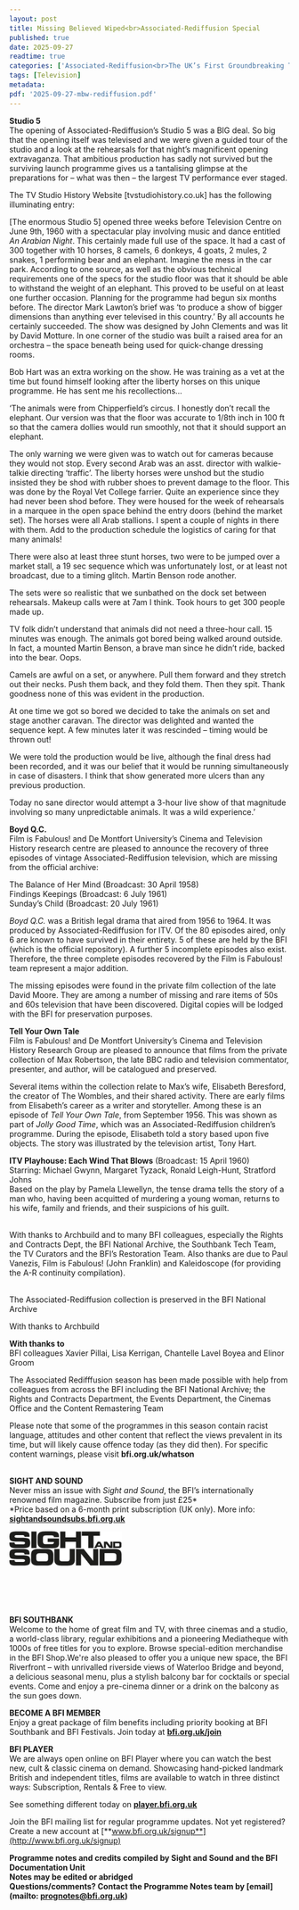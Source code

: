 ```yaml
---
layout: post
title: Missing Believed Wiped<br>Associated-Rediffusion Special
published: true
date: 2025-09-27
readtime: true
categories: ['Associated-Rediffusion<br>The UK’s First Groundbreaking TV Franchise']
tags: [Television]
metadata: 
pdf: '2025-09-27-mbw-rediffusion.pdf'
---
```


**Studio 5**  
The opening of Associated-Rediffusion’s Studio 5 was a BIG deal. So big that the opening itself was televised and we were given a guided tour of the studio and a look at the rehearsals for that night’s magnificent opening extravaganza. That ambitious production has sadly not survived but the surviving launch programme gives us a tantalising glimpse at the preparations for – what was then – the largest TV performance ever staged.  

The TV Studio History Website [tvstudiohistory.co.uk] has the following illuminating entry:

[The enormous Studio 5] opened three weeks before Television Centre on June 9th, 1960 with a spectacular play involving music and dance entitled _An Arabian Night_. This certainly made full use of the space. It had a cast of 300 together with 10 horses, 8 camels, 6 donkeys, 4 goats, 2 mules, 2 snakes, 1 performing bear and an elephant. Imagine the mess in the car park. According to one source, as well as the obvious technical requirements one of the specs for the studio floor was that it should be able to withstand the weight of an elephant. This proved to be useful on at least one further occasion. Planning for the programme had begun six months before. The director Mark Lawton’s brief was ‘to produce a show of bigger dimensions than anything ever televised in this country.’ By all accounts he certainly succeeded. The show was designed by John Clements and was lit by David Motture. In one corner of the studio was built a raised area for an orchestra – the space beneath being used for quick-change dressing rooms.

Bob Hart was an extra working on the show. He was training as a vet at the time but found himself looking after the liberty horses on this unique programme. He has sent me his recollections…

‘The animals were from Chipperfield’s circus. I honestly don’t recall the elephant. Our version was that the floor was accurate to 1/8th inch in 100 ft so that the camera dollies would run smoothly, not that it should support an elephant.

The only warning we were given was to watch out for cameras because they would not stop. Every second Arab was an asst. director with walkie-talkie directing ‘traffic’. The liberty horses were unshod but the studio insisted they be shod with rubber shoes to prevent damage to the floor. This was done by the Royal Vet College farrier. Quite an experience since they had never been shod before. They were housed for the week of rehearsals in a marquee in the open space behind the entry doors (behind the market set). The horses were all Arab stallions. I spent a couple of nights in there with them. Add to the production schedule the logistics of caring for that many animals!

There were also at least three stunt horses, two were to be jumped over a market stall, a 19 sec sequence which was unfortunately lost, or at least not broadcast, due to a timing glitch. Martin Benson rode another.

The sets were so realistic that we sunbathed on the dock set between rehearsals. Makeup calls were at 7am I think. Took hours to get 300 people made up.

TV folk didn’t understand that animals did not need a three-hour call. 15 minutes was enough. The animals got bored being walked around outside. In fact, a mounted Martin Benson, a brave man since he didn’t ride, backed into the bear. Oops.

Camels are awful on a set, or anywhere. Pull them forward and they stretch out their necks. Push them back, and they fold them. Then they spit. Thank goodness none of this was evident in the production.

At one time we got so bored we decided to take the animals on set and stage another caravan. The director was delighted and wanted the sequence kept. A few minutes later it was rescinded – timing would be thrown out!

We were told the production would be live, although the final dress had been recorded, and it was our belief that it would be running simultaneously in case of disasters. I think that show generated more ulcers than any previous production.

Today no sane director would attempt a 3-hour live show of that magnitude involving so many unpredictable animals. It was a wild experience.’

**Boyd Q.C.**  
Film is Fabulous! and De Montfort University’s Cinema and Television History research centre are pleased to announce the recovery of three episodes of vintage Associated-Rediffusion television, which are missing from the official archive:

The Balance of Her Mind (Broadcast: 30 April 1958)  
Findings Keepings (Broadcast: 6 July 1961)  
Sunday’s Child (Broadcast: 20 July 1961)

_Boyd Q.C._ was a British legal drama that aired from 1956 to 1964. It was produced by Associated-Rediffusion for ITV. Of the 80 episodes aired, only 6 are known to have survived in their entirety. 5 of these are held by the BFI (which is the official repository). A further 5 incomplete episodes also exist. Therefore, the three complete episodes recovered by the Film is Fabulous! team represent a major addition.

The missing episodes were found in the private film collection of the late David Moore. They are among a number of missing and rare items of 50s and 60s television that have been discovered. Digital copies will be lodged with the BFI for preservation purposes.

**Tell Your Own Tale**  
Film is Fabulous! and De Montfort University’s Cinema and Television History Research Group are pleased to announce that films from the private collection of Max Robertson, the late BBC radio and television commentator, presenter, and author, will be catalogued and preserved.

Several items within the collection relate to Max’s wife, Elisabeth Beresford, the creator of The Wombles, and their shared activity. There are early films from Elisabeth’s career as a writer and storyteller. Among these is an episode of _Tell Your Own Tale_, from September 1956. This was shown as part of _Jolly Good Time_, which was an Associated-Rediffusion children’s programme. During the episode, Elisabeth told a story based upon five objects. The story was illustrated by the television artist, Tony Hart.

**ITV Playhouse: Each Wind That Blows** (Broadcast: 15 April 1960)  
Starring: Michael Gwynn, Margaret Tyzack, Ronald Leigh-Hunt, Stratford Johns  
Based on the play by Pamela Llewellyn, the tense drama tells the story of a man who, having been acquitted of murdering a young woman, returns to his wife, family and friends, and their suspicions of his guilt.
<br><br>

With thanks to Archbuild and to many BFI colleagues, especially the Rights and Contracts Dept, the BFI National Archive, the Southbank Tech Team, the TV Curators and the BFI’s Restoration Team. Also thanks are due to Paul Vanezis, Film is Fabulous! (John Franklin) and Kaleidoscope (for providing the A-R continuity compilation).
<br><br>

The Associated-Rediffusion collection is preserved in the BFI National Archive

With thanks to Archbuild

**With thanks to**  
BFI colleagues Xavier Pillai, Lisa Kerrigan,  Chantelle Lavel Boyea and Elinor Groom

The Associated Redifffusion season has been made possible with help from colleagues from across the BFI including the BFI National Archive; the Rights and Contracts Department, the Events Department, the Cinemas Office and the Content Remastering Team

Please note that some of the programmes in this season contain racist language, attitudes and other content that reflect the views prevalent in its time, but will likely cause offence today (as they did then). For specific content warnings, please visit **bfi.org.uk/whatson**
<br><br>

**SIGHT AND SOUND**<br>
Never miss an issue with _Sight and Sound_, the BFI’s internationally renowned film magazine. Subscribe from just £25*<br>
*Price based on a 6-month print subscription (UK only). More info: [**sightandsoundsubs.bfi.org.uk**](https://sightandsoundsubs.bfi.org.uk/subscribe)

<img style="float: left;" src="/img/sight-and-sound.jpg" width="40%" height="40%"><br><br><br><br><br><br><br><br>

**BFI SOUTHBANK**  
Welcome to the home of great film and TV, with three cinemas and a studio, a world-class library, regular exhibitions and a pioneering Mediatheque with 1000s of free titles for you to explore. Browse special-edition merchandise in the BFI Shop.We&#39;re also pleased to offer you a unique new space, the BFI Riverfront – with unrivalled riverside views of Waterloo Bridge and beyond, a delicious seasonal menu, plus a stylish balcony bar for cocktails or special events. Come and enjoy a pre-cinema dinner or a drink on the balcony as the sun goes down.  

**BECOME A BFI MEMBER**  
Enjoy a great package of film benefits including priority booking at BFI Southbank and BFI Festivals. Join today at [**bfi.org.uk/join**](http://www.bfi.org.uk/join)  

**BFI PLAYER**  
 We are always open online on BFI Player where you can watch the best new, cult &amp; classic cinema on demand. Showcasing hand-picked landmark British and independent titles, films are available to watch in three distinct ways: Subscription, Rentals &amp; Free to view.  

See something different today on [**player.bfi.org.uk**](https://player.bfi.org.uk)  

Join the BFI mailing list for regular programme updates. Not yet registered? Create a new account at [**www.bfi.org.uk/signup**](http://www.bfi.org.uk/signup)

**Programme notes and credits compiled by Sight and Sound and the BFI Documentation Unit  
Notes may be edited or abridged  
Questions/comments? Contact the Programme Notes team by [email](mailto: prognotes@bfi.org.uk)**


<!--stackedit_data:
eyJoaXN0b3J5IjpbLTY0OTYyNTQwM119
-->
